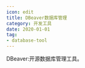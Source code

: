 ```yaml
---
icon: edit
title: DBeaver数据库管理
category: 开发工具
date: 2020-01-01
tag:
- database-tool
---
```


<!-- more -->

DBeaver:开源数据库管理工具。